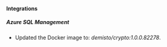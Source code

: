 #### Integrations
##### Azure SQL Management
- Updated the Docker image to: *demisto/crypto:1.0.0.82278*.
